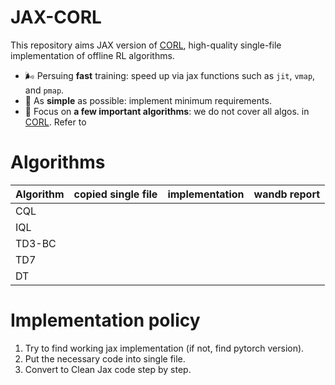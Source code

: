 # JAX-CORL
This repository aims JAX version of [CORL](https://github.com/tinkoff-ai/CORL), high-quality single-file implementation of offline RL algorithms.
- 🌬️ Persuing **fast** training: speed up via jax functions such as `jit`, `vmap`, and `pmap`.
- 🔪 As **simple** as possible: implement minimum requirements.
- 💠 Focus on **a few important algorithms**: we do not cover all algos. in [CORL](https://github.com/tinkoff-ai/CORL). Refer to

# Algorithms
| Algorithm | copied single file | implementation | wandb report |
|---|---|---|---|
|CQL|   |   |   |
|IQL|   |   |   |
|TD3-BC|   |   |   |
|TD7|   |   |   |
|DT|   |   |   |



# Implementation policy
1. Try to find working jax implementation (if not, find pytorch version).
2. Put the necessary code into single file.
3. Convert to Clean Jax code step by step.
